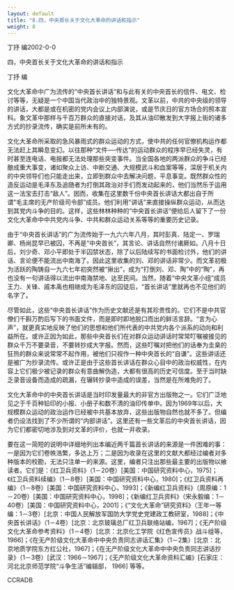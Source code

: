 ```yaml
---
layout: default
title: "8.四，中央首长关于文化大革命的讲话和指示"
weight: 8
---
```


丁抒 编2002-0-0

四，中央首长关于文化大革命的讲话和指示

丁抒  编

文化大革命中广为流传的“中央首长讲话”和与此有关的中央首长的信件、电文、检讨等等，无疑是一个中国当代政治中的独特景观。文革以前，中共的中央级的领导的讲话，大都是或在机密的党内会议上内部演说，或是节庆日的官方场合的照本宣科。象文革中那样与千百万群众的直接对话，及其从油印散发到大字报上街的诸多方式的抄录流传，确实是前所未有的。

文化大革命所采取的急风暴雨式的群众运动的方式，使中共的任何官僚机构运作都无法赶上其瞬息变幻。以往那种“文件──传达”的运动群众的程序早已经失灵，有时甚至连电话、电报都无法处理那些突变事件。当全国各地的两派群众的争斗已经酿成重大事变，诸如聚众上访、中断交通、大规模武斗和血案等等，深居于机关内的中央领导们也只能走出来，立即到群众中去解决问题，平息事变。既然群众性的造反运动是毛泽东及追随者为打倒其政治对手们而发动起来的，他们当然乐于运用这一法宝去打击“敌人”。因而，收集在这里数千份中央首长讲话大都出自于所谓“毛主席的无产阶级司令部”成员。他们利用“讲话”来直接操纵群众运动，从而达到其党内斗争的目的。这样，这些林林种种的“中央首长讲话”便给后人留下了一份文化大革命中中共党内斗争、中共和群众运动关系等等的重要历史记录。

由于“中央首长讲话”的广为流传始于一九六六年八月，其时彭真、陆定一、罗瑞卿、杨尚昆早已被囚，不再是“中央首长”，其言论、讲话自然付诸厥如。八月十日后，刘少奇、邓小平即处于半囚禁状态，除了以后陆续写的书面检讨外，他们的讲话、言论便不能流出中南海了。因此这里收集的刘、邓的讲话非常少。而文革初极为活跃的陶铸自一九六七年初突然被“揪出”，成为“打倒刘、邓、陶”中的“陶”，再也没有一句讲话得以流出中南海禁地、达至民间。当然，随着“中央文革小组”成员王力、关锋、戚本禹也相继成为毛泽东的囚徒后，“首长讲话”里就再也不见他们的名字了。

尽管如此，这些“中央首长讲话”作为历史文献还是有其珍贵性的。它们不是中共官僚们千斟万酌后写下的书面文件，而是即时即地脱口而出的鲜活言辞。“言为心声”，就更真实地反映了他们的思想和他们所代表的中共党内各个派系的动向和利益所在。或许正因为如此，那些中央首长们在对群众运动讲话时常常叮嘱被接见的群众千万不要录音，不要转抄成大字报。然而，这些叮嘱对把他们的话奉为圭臬的狂热的群众来说常常不起作用，被他们只视作一种中央首长的“自谦”。这些讲话还是被广为抄录流传。或许正是由于这些首长讲话在群众心目中的政治权威性，在内容上它们极少被记录的群众有意曲解伪造，大都有很高的历史可信度。至于当时缺乏录音设备而造成的疏漏，在辗转抄录中造成的误差，当然是在所难免的了。

文化大革命中的中央首长讲话是当时印发量最大的非官方出版物之一。它们广泛地见之于千百种铅印的小报、小册子和数不清的油印传单中。因为1969年以后，大规模群众运动的政治运作已经被中共基本放弃，这些出版物自然也就不多了。但编者仍设法找到了不少所谓的“内部讲话”。这里还有一些文革后的中央首长讲话，因为它们都密切地涉及到对文革的评价，也就一并收录。

要在这一简短的说明中详细地列出本编近两千篇首长讲话的来源是一件困难的事：一是因为它们卷帙浩繁，多达上万；二是因为收录在这里的文献大都经过编者对多种版本的校勘，无法只注单一的来源。这里，编者只注出那些最主要的出版物以飨读者。它们是：《红卫兵资料》（1－20卷）[美国：中国研究资料中心，1975]；《红卫兵资料续编》（1－8卷）[美国：中国研究资料中心，1980]；《红卫兵资料再编》（1－8卷）[美国：中国研究资料中心，1993]；《新编红卫兵资料》（周原编：1－20卷）[美国：中国研究资料中心，1998]；《新编红卫兵资料》（宋永毅编：1－40卷）[美国：中国研究资料中心，2001]；《“文化大革命”研究资料》（王年一等编：1－3卷）[北京：中国人民解放军国防大学党史党建政工教研室，1988]；《中央首长讲话》（1－4卷）[北京：北京玻璃总厂红卫兵联络站编，1967]；《无产阶级文化大革命参考资料》（1－4卷）[北京：北京化工学院《红色宣传员》战斗组等，1966]；《在无产阶级文化大革命中中央负责同志讲话汇集》（1－2集）[北京：北京地质学院东方红公社，1967]；《在无产阶级文化大革命中中央负责同志讲话抄录》（1－3卷）[武汉：1966－1967]；《无产阶级文化大革命资料汇编》[石家庄：河北北京师范学院“斗争生活”编辑部， 1966] 等等。

CCRADB

